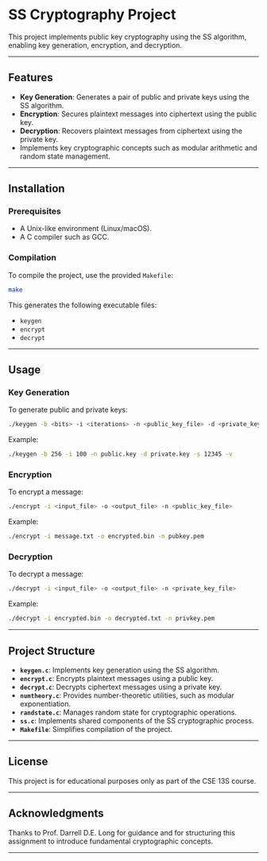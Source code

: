 
# SS Cryptography Project

This project implements public key cryptography using the SS algorithm, enabling key generation, encryption, and decryption.

---

## Features

- **Key Generation**: Generates a pair of public and private keys using the SS algorithm.
- **Encryption**: Secures plaintext messages into ciphertext using the public key.
- **Decryption**: Recovers plaintext messages from ciphertext using the private key.
- Implements key cryptographic concepts such as modular arithmetic and random state management.

---

## Installation

### Prerequisites
- A Unix-like environment (Linux/macOS).
- A C compiler such as GCC.

### Compilation
To compile the project, use the provided `Makefile`:
```bash
make
```
This generates the following executable files:
- `keygen`
- `encrypt`
- `decrypt`

---

## Usage

### Key Generation
To generate public and private keys:
```bash
./keygen -b <bits> -i <iterations> -n <public_key_file> -d <private_key_file> -s <seed> -v
```
Example:
```bash
./keygen -b 256 -i 100 -n public.key -d private.key -s 12345 -v
```

### Encryption
To encrypt a message:
```bash
./encrypt -i <input_file> -o <output_file> -n <public_key_file>
```
Example:
```bash
./encrypt -i message.txt -o encrypted.bin -n pubkey.pem
```

### Decryption
To decrypt a message:
```bash
./decrypt -i <input_file> -o <output_file> -n <private_key_file>
```
Example:
```bash
./decrypt -i encrypted.bin -o decrypted.txt -n privkey.pem
```

---

## Project Structure

- **`keygen.c`**: Implements key generation using the SS algorithm.
- **`encrypt.c`**: Encrypts plaintext messages using a public key.
- **`decrypt.c`**: Decrypts ciphertext messages using a private key.
- **`numtheory.c`**: Provides number-theoretic utilities, such as modular exponentiation.
- **`randstate.c`**: Manages random state for cryptographic operations.
- **`ss.c`**: Implements shared components of the SS cryptographic process.
- **`Makefile`**: Simplifies compilation of the project.

---

## License

This project is for educational purposes only as part of the CSE 13S course.

---

## Acknowledgments

Thanks to Prof. Darrell D.E. Long for guidance and for structuring this assignment to introduce fundamental cryptographic concepts.

---
